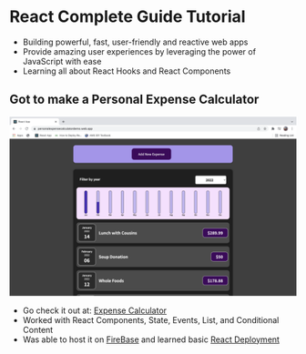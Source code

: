 # React Complete Guide Tutorial  
- Building powerful, fast, user-friendly and reactive web apps 
- Provide amazing user experiences by leveraging the power of JavaScript with ease 
- Learning all about React Hooks and React Components

## Got to make a Personal Expense Calculator
![ExpenseCalc](https://github.com/NikhilMeruva959/React-Tutorial/blob/master/Example%20Images/ReactExpenseCalc.png?raw=true)

- Go check it out at: [Expense Calculator](https://personalexpensecalculatordemo.web.app/)
- Worked with React Components, State, Events, List, and Conditional Content
- Was able to host it on [FireBase](https://www.youtube.com/watch?v=meofoNuK3vo) and learned basic [React Deployment](https://create-react-app.dev/docs/deployment/)

